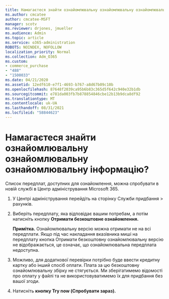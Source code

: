 ```yaml
---
title: Намагаєтеся знайти ознайомлювальну ознайомлювальну ознайомлювальну інформацію?
ms.author: cmcatee
author: cmcatee-MSFT
manager: scotv
ms.reviewer: drjones, jmueller
ms.audience: Admin
ms.topic: article
ms.service: o365-administration
ROBOTS: NOINDEX, NOFOLLOW
localization_priority: Normal
ms.collection: Adm_O365
ms.custom:
- commerce_purchase
- "488"
- "1500033"
ms.date: 04/21/2020
ms.assetid: 12edf610-e7f1-4693-b767-a8d67b09c10b
ms.openlocfilehash: 87648f2039ca95b6b83c365d5f642c940e32b1db
ms.sourcegitcommit: e781da003fb7b878854846cbe12b13b9dca8df92
ms.translationtype: MT
ms.contentlocale: uk-UA
ms.lasthandoff: 08/31/2021
ms.locfileid: "58844623"
---
```

# <a name="trying-to-find-a-trial"></a>Намагаєтеся знайти ознайомлювальну ознайомлювальну ознайомлювальну інформацію?

Список передплат, доступних для ознайомлення, можна спробувати в новій службі в Центр адміністрування Microsoft 365.
  
1. У Центрі адміністрування перейдіть  на сторінку Служби придбання \> [](https://go.microsoft.com/fwlink/p/?linkid=868433) рахунків.

2. Виберіть передплату, яка відповідає вашим потребам, а потім натисніть кнопку **Отримати безкоштовне ознайомлення.**

    **Примітка.** Ознайомлювальну версію можна отримати не на всі передплати. Якщо під час накладання вказівника миші на передплату кнопка Отримати безкоштовну ознайомлювальну версію не відображається, це означає, що ознайомлювальна передплата недоступна. 
  
3. Можливо, для додаткової перевірки потрібно буде ввести кредитну картку або інший спосіб оплати. Плата за цю безкоштовну ознайомлювальну збірку не стягується. Ми зберігатимемо відомості про оплату у файлі та не використовуватимемо їх для придбання без вашої згоди.

4. Натисніть **кнопку Try now (Спробувати зараз).**